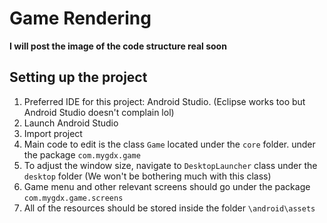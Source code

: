 # Game Rendering

__I will post the image of the code structure real soon__

## Setting up the project
1. Preferred IDE for this project: Android Studio. (Eclipse works too but Android Studio doesn't complain lol)
2. Launch Android Studio
3. Import project
4. Main code to edit is the class `Game` located under the `core` folder. under the package `com.mygdx.game`
5. To adjust the window size, navigate to `DesktopLauncher` class under the  `desktop` folder (We won't be bothering much with this class)
6. Game menu and other relevant screens should go under the package `com.mygdx.game.screens`
7. All of the resources should be stored inside the folder `\android\assets`
